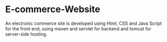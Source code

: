 # E-commerce-Website
An electronic commerce site is developed using Html, CSS and Java Script for the front end, using maven and servlet for backend and tomcat for server-side hosting. 
